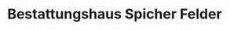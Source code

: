 ---
title: "Bestattungshaus Spicher Felder"
url: /wipperfuerth/bestattungshaus-spicher-felder/
shop: Bestattungen
---